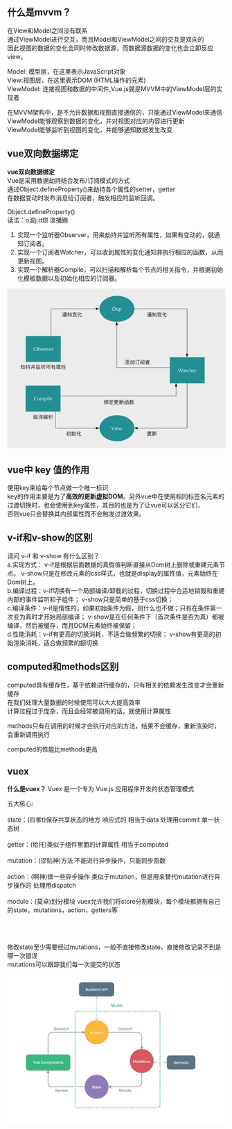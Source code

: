 ## 什么是mvvm？

在View和Model之间没有联系<br/>
通过ViewModel进行交互，而且Model和ViewModel之间的交互是双向的<br/>
因此视图的数据的变化会同时修改数据源，而数据源数据的变化也会立即反应view。<br/>

Model: 模型层，在这里表示JavaScript对象<br/>
View:视图层，在这里表示DOM (HTML操作的元素)<br/>
ViewModel: 连接视图和数据的中间件,Vue.js就是MVVM中的ViewModel层的实现者<br/>

在MVVM架构中，是不允许数据和视图直接通信的，只能通过ViewModel来通信<br/>
ViewModel能够观察到数据的变化，并对视图对应的内容进行更新<br/>
ViewModel能够监听到视图的变化，并能够通知数据发生改变<br/>



## vue双向数据绑定
**vue双向数据绑定**<br/>
Vue是采用数据劫持结合发布/订阅模式的方式<br/>
通过Object.defineProperty()来劫持各个属性的setter，getter<br/>
在数据变动时发布消息给订阅者，触发相应的监听回调。<br/>

Object.defineProperty()<br/>
读法：o波j.d烦 泼播踢<br/>

1. 实现一个监听器Observer，用来劫持并监听所有属性，如果有变动的，就通知订阅者。
2. 实现一个订阅者Watcher，可以收到属性的变化通知并执行相应的函数，从而更新视图。
3. 实现一个解析器Compile，可以扫描和解析每个节点的相关指令，并根据初始化模板数据以及初始化相应的订阅器。

![text](./img/shuangxiang.jpg)


## vue中 key 值的作用
使用key来给每个节点做一个唯一标识<br/>
key的作用主要是为了**高效的更新虚拟DOM**。另外vue中在使用相同标签名元素的过渡切换时，也会使用到key属性，其目的也是为了让vue可以区分它们，<br/>
否则vue只会替换其内部属性而不会触发过渡效果。<br/>


## v-if和v-show的区别
请问 v-if 和 v-show 有什么区别？<br/>
a.实现方式： v-if是根据后面数据的真假值判断直接从Dom树上删除或重建元素节点。  v-show只是在修改元素的css样式，也就是display的属性值，元素始终在Dom树上。<br/>
b.编译过程：v-if切换有一个局部编译/卸载的过程，切换过程中合适地销毁和重建内部的事件监听和子组件；  v-show只是简单的基于css切换；<br/>
c.编译条件：v-if是惰性的，如果初始条件为假，则什么也不做；只有在条件第一次变为真时才开始局部编译； v-show是在任何条件下（首次条件是否为真）都被编译，然后被缓存，而且DOM元素始终被保留；<br/>
d.性能消耗：v-if有更高的切换消耗，不适合做频繁的切换；  v-show有更高的初始渲染消耗，适合做频繁的额切换<br/>

## computed和methods区别
computed具有缓存性，基于依赖进行缓存的，只有相关的依赖发生改变才会重新缓存<br/>
在我们处理大量数据的时候使用可以大大提高效率<br/>
计算过程过于庞杂，而且会经常被调用的话，就使用计算属性<br/>

methods只有在调用的时候才会执行对应的方法，结果不会缓存，重新渲染时，会重新调用执行<br/>

computed的性能比methods更高


## vuex
**什么是vuex？**
Vuex 是一个专为 Vue.js 应用程序开发的状态管理模式<br/>

五大核心:<br/><br/>
state：(四爹t)保存共享状态的地方 响应式的 相当于data 处理用commit  单一状态树<br/><br/>
getter：(给托)类似于组件里面的计算属性 相当于computed<br/><br/>
mutation：(谬贴神)方法 不能进行异步操作，只能同步函数<br/><br/>
action：(啊神)做一些异步操作 类似于mutation，但是用来替代mutation进行异步操作的 处理用dispatch<br/><br/>
module：(莫卓)划分模块 vuex允许我们将store分割模块，每个模块都拥有自己的state，mutations，action，getters等<br/><br/><br/><br/>


修改state至少需要经过mutations，一般不直接修改state，直接修改记录不到是哪一次错误<br/>
mutations可以跟踪我们每一次提交的状态

![text](./img/zhuangtaishu.jpg)

